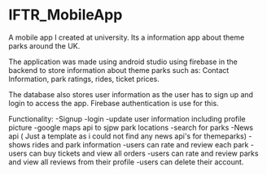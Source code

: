 # IFTR_MobileApp
A mobile app I created at university. Its a information app about theme parks around the UK. 

The application was made using android studio using firebase in the backend to store information about theme parks such as: 
Contact Information, park ratings, rides, ticket prices.

The database also stores user information as the user has to sign up and login to access the app. Firebase authentication is use for this.

Functionality:
-Signup
-login
-update user information including profile picture
-google maps api to sjpw park locations
-search for parks
-News api ( Just a template as i could not find any news api's for themeparks)
-shows rides and park information
-users can rate and review each park
-users can buy tickets and view all orders
-users can rate and review parks and view all reviews from their profile
-users can delete their account.

